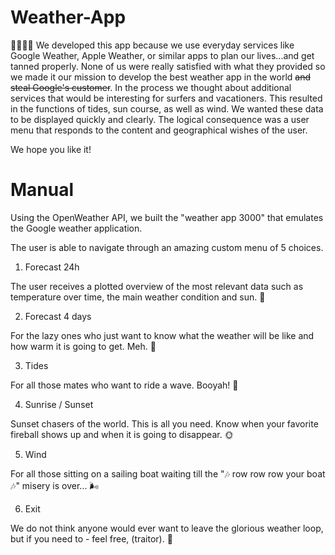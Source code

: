 # Weather-App

🧙🏽‍♀️💬
We developed this app because we use everyday services like Google Weather, Apple Weather, or similar apps to plan our lives...and get tanned properly. None of us were really satisfied with what they provided so we made it our mission to develop the best weather app in the world ~~and steal Google's customer~~. In the process we thought about additional services that would be interesting for surfers and vacationers. This resulted in the functions of tides, sun course, as well as wind.
We wanted these data to be displayed quickly and clearly. The logical consequence was a user menu that responds to the content and geographical wishes of the user.

We hope you like it!


# Manual

Using the OpenWeather API, we built the "weather app 3000" that emulates the Google weather application. 

The user is able to navigate through an amazing custom menu of 5 choices.

1. Forecast 24h


The user receives a plotted overview of the most relevant data such as temperature over time, the main weather condition and sun. 💯

2. Forecast 4 days

For the lazy ones who just want to know what the weather will be like and how warm it is going to get. Meh. 🦦

3. Tides

For all those mates who want to ride a wave. Booyah! 🤙

4. Sunrise / Sunset

Sunset chasers of the world. This is all you need. Know when your favorite fireball shows up and when it is going to disappear. 🌞

5. Wind

For all those sitting on a sailing boat waiting till the "🎶 row row row your boat 🎶" misery is over... 🌬

6. Exit

We do not think anyone would ever want to leave the glorious weather loop, but if you need to - feel free, (traitor). 💩

